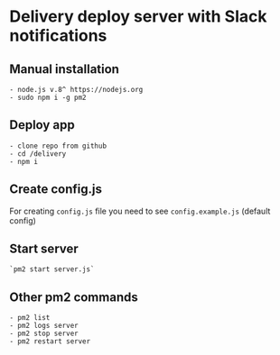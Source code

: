 # Delivery deploy server with Slack notifications

## Manual installation 
	- node.js v.8^ https://nodejs.org
	- sudo npm i -g pm2

## Deploy app
    - clone repo from github
	- cd /delivery
	- npm i

## Create config.js 
For creating `config.js` file you need to see `config.example.js` (default config)

## Start server
    `pm2 start server.js`

## Other pm2 commands
    - pm2 list
    - pm2 logs server
    - pm2 stop server
    - pm2 restart server
